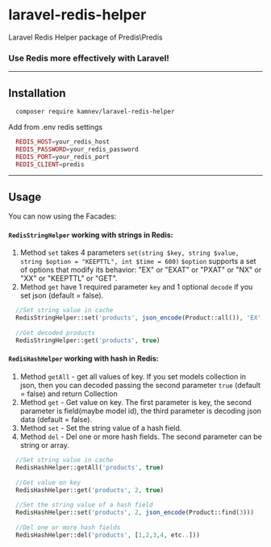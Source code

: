 # laravel-redis-helper
Laravel Redis Helper package of Predis\Predis

### Use Redis more effectively with Laravel!
***

## Installation

```sh
  composer require kamnev/laravel-redis-helper
```
Add from .env redis settings 
```php
  REDIS_HOST=your_redis_host
  REDIS_PASSWORD=your_redis_password
  REDIS_PORT=your_redis_port
  REDIS_CLIENT=predis
```
***

## Usage

You can now using the Facades:

#### `RedisStringHelper` working with strings in Redis:

 1. Method `set` takes 4 parameters `set(string $key, string $value, string $option = "KEEPTTL", int $time = 600)`
    `$option` supports a set of options that modify its behavior: "EX" or "EXAT" or "PXAT" or "NX" or "XX" or "KEEPTTL" or "GET".
 2. Method `get` have 1 required parameter `key` and 1 optional `decode` if you set json (default = false).
 
```php
  //Set string value in cache
  RedisStringHelper::set('products', json_encode(Product::all()), 'EX', 6000)
  
  //Get decoded products 
  RedisStringHelper::get('products', true)
```

#### `RedisHashHelper` working with hash in Redis:

 1. Method `getAll` - get all values of key. If you set models collection in json, then you can decoded passing the second parameter `true` (default = false) and return Collection
 2. Method `get` - Get value on key. The first parameter is key, the second parameter is field(maybe model id), the third parameter is decoding json data (default = false).
 3. Method `set` - Set the string value of a hash field.
 4. Method `del` - Del one or more hash fields. The second parameter can be string or array.
```php
  //Set string value in cache
  RedisHashHelper::getAll('products', true)
  
  //Get value on key 
  RedisHashHelper::get('products', 2, true)
  
  //Set the string value of a hash field
  RedisHashHelper::set('products', 2, json_encode(Product::find(3)))
  
  //Del one or more hash fields
  RedisHashHelper::del('products', [1,2,3,4, etc..]))
```

